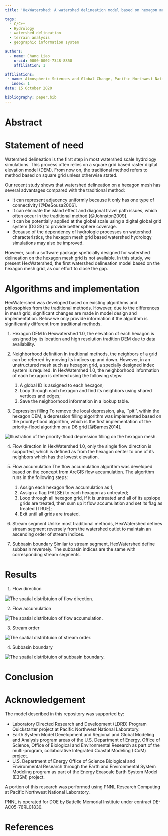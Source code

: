 ```yaml
---
title: 'HexWatershed: A watershed delineation model based on hexagon mesh grid'

tags:
  - C/C++
  - Hydrology
  - watershed delineation
  - terrain analysis
  - geographic information system

authors:
  - name: Chang Liao
    orcid: 0000-0002-7348-8858    
    affiliation: 1

affiliations:
 - name: Atmospheric Sciences and Global Change, Pacific Northwest National Laboratory, Richland, WA, USA
   index: 1 
date: 15 October 2020

bibliography: paper.bib
---
```


# Abstract

# Statement of need

Watershed delineation is the first step in most watershed scale hydrology simulations. This process often relies on a square grid based raster digital elevation model (DEM). From now on, the traditional method refers to method based on square grid unless otherwise stated.

Our recent study shows that watershed delineation on a hexagon mesh has several advantages compared with the traditional method:
* It can represent adjacency uniformly because it only has one type of connectivity [@DeSousa2006].
* It can elminate the island effect and diagonal travel path issues, which often occur in the traditional method [@Johnston2009].
* It can be potentially applied at the global scale using a digital global grid system (DGGS) to provide better sphere coverage.
* Because of the dependency of hydrologic processes on watershed characteristics, the hexagon mesh grid based watershed hydrology simulations may also be improved.

However, such a software package speficially designed for watershed delineation on the hexagon mesh grid is not available.
In this study, we present HexWatershed, the first watershed delineation model based on the hexagon mesh grid, as our effort to close the gap. 

# Algorithms and implementation

HexWatershed was developed based on existing algorithms and philosophies from the traditional methods. However, due to the differences in mesh grid, significant changes are made in model design and implementation. Below we only provide information if the algorithm is significantly different from traditional methods.

1. Hexagon DEM
In Hexwatershed 1.0, the elevation of each hexagon is assigned by its location and high resolution tradition DEM due to data availability.

2. Neighborhood definition
In tradtional methods, the neighbors of a grid can be referred by moving its indices up and down. However, in an unstructured mesh such as hexagon grid, a specially designed index system is required. In HexWatershed 1.0, the neighborhood information of each hexagon is defined using the following steps:

    1. A global ID is assigned to each hexagon;
    2. Loop through each hexagon and find its neighbors using shared vertices and edges;
    3. Save the neighborhood information in a lookup table.
  
3. Depression filling
To remove the local depression, aka, ``pit'', within the hexagon DEM, a depression filling algorithm was implemented based on the priority-flood algorithm, which is the first implementation of the priority-flood algorithm on a D6 grid [@Barnes2014]. 

![Illustration of the priority-flood depression filling on the hexagon mesh.](https://github.com/pnnl/hexwatershed/blob/master/algorithm/depression_filling.png?raw=true)

4. Flow direction
In HexWatershed 1.0, only the single flow direction is supported, which is defined as from the hexagon center to one of its neighbors which has the lowest elevation.

5. Flow accumulation
The flow accumulation algorithm was developed based on the concept from ArcGIS flow accumulation. The algorithm runs in the following steps:

    1. Assign each hexagon flow accumulation as 1;
    2. Assign a flag (FALSE) to each hexagon as untreated;
    3. Loop through all hexagon grid, if it is untreated and all of its upslope grids are treated, then sum up it flow accumulation and set its flag as treated (TRUE);
    4. Exit until all grids are treated.

6. Stream segment
Unlike most traditional methods, HexWatershed defines stream segment reversely from the watershed outlet to maintain an ascending order of stream indices.

7. Subbasin boundary
Similar to stream segment, HexWatershed define subbasin reversely. The subbasin indices are the same with corresponding stream segments.

# Results

1. Flow direction

![The spatial distribtuion of flow direction.](https://github.com/pnnl/hexwatershed/blob/master/example/columbia_basin_flat/output/cbf_flow_direction_90_full.png?raw=true)

2. Flow accumulation

![The spatial distribtuion of flow accumulation.](https://github.com/pnnl/hexwatershed/blob/master/example/columbia_basin_flat/output/cbf_flow_accumulation_90_full.png?raw=true)

3. Stream order

![The spatial distribtuion of stream order.](https://github.com/pnnl/hexwatershed/blob/master/example/columbia_basin_flat/output/cbf_stream_order_90_full.png?raw=true)

4. Subbasin boundary

![The spatial distribtuion of subbasin boundary.](https://github.com/pnnl/hexwatershed/blob/master/example/columbia_basin_flat/output/cbf_subbasin_90_full.png?raw=true)

# Conclusion



# Acknowledgement

The model described in this repository was supported by:

* Laboratory Directed Research and Development (LDRD) Program Quickstarter project at Pacific Northwest National Laboratory. 
* Earth System Model Development and Regional and Global Modeling and Analysis program areas of the U.S. Department of Energy, Office of Science, Office of Biological and Environmental Research as part of the multi-program, collaborative Integrated Coastal Modeling (ICoM) project.
* U.S. Department of Energy Office of Science Biological and Environmental Research through the Earth and Environmental System Modeling program as part of the Energy Exascale Earth System Model (E3SM) project. 

A portion of this research was performed using PNNL Research Computing at Pacific Northwest National Laboratory. 

PNNL is operated for DOE by Battelle Memorial Institute under contract DE-AC05-76RL01830.

# References


